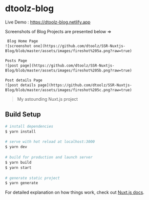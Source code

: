 # dtoolz-blog
Live Demo : https://dtoolz-blog.netlify.app

Screenshots of Blog Projects are presented below =>

     Blog Home Page
    ![screenshot one](https://github.com/dtoolz/SSR-Nuxtjs-Blog/blob/master/assets/images/fireshot%205a.png?raw=true)

    Posts Page
    ![post page](https://github.com/dtoolz/SSR-Nuxtjs-Blog/blob/master/assets/images/fireshot%205b.png?raw=true)

    Post details Page
    ![post details page](https://github.com/dtoolz/SSR-Nuxtjs-Blog/blob/master/assets/images/fireshot%205c.png?raw=true)


> My astounding Nuxt.js project

## Build Setup

```bash
# install dependencies
$ yarn install

# serve with hot reload at localhost:3000
$ yarn dev

# build for production and launch server
$ yarn build
$ yarn start

# generate static project
$ yarn generate
```

For detailed explanation on how things work, check out [Nuxt.js docs](https://nuxtjs.org).
